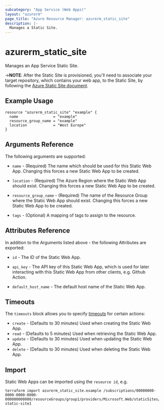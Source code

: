 ```yaml
---
subcategory: "App Service (Web Apps)"
layout: "azurerm"
page_title: "Azure Resource Manager: azurerm_static_site"
description: |-
  Manages a Static Site.
---
```


# azurerm_static_site

Manages an App Service Static Site.

->**NOTE**: After the Static Site is provisioned, you'll need to associate your target repository, which contains your web app, to the Static Site, by following the [Azure Static Site document](https://docs.microsoft.com/en-us/azure/static-web-apps/github-actions-workflow).

## Example Usage

```hcl
resource "azurerm_static_site" "example" {
  name                = "example"
  resource_group_name = "example"
  location            = "West Europe"
}
```

## Arguments Reference

The following arguments are supported:

* `name` - (Required) The name which should be used for this Static Web App. Changing this forces a new Static Web App to be created.

* `location` - (Required) The Azure Region where the Static Web App should exist. Changing this forces a new Static Web App to be created.

* `resource_group_name` - (Required) The name of the Resource Group where the Static Web App should exist. Changing this forces a new Static Web App to be created.

* `tags` - (Optional) A mapping of tags to assign to the resource.

## Attributes Reference

In addition to the Arguments listed above - the following Attributes are exported: 

* `id` - The ID of the Static Web App.

* `api_key` - The API key of this Static Web App, which is used for later interacting with this Static Web App from other clients, e.g. Github Action.
  
* `default_host_name` - The default host name of the Static Web App.

## Timeouts

The `timeouts` block allows you to specify [timeouts](https://www.terraform.io/docs/configuration/resources.html#timeouts) for certain actions:

* `create` - (Defaults to 30 minutes) Used when creating the Static Web App.
* `read` - (Defaults to 5 minutes) Used when retrieving the Static Web App.
* `update` - (Defaults to 30 minutes) Used when updating the Static Web App.
* `delete` - (Defaults to 30 minutes) Used when deleting the Static Web App.

## Import

Static Web Apps can be imported using the `resource id`, e.g.

```shell
terraform import azurerm_static_site.example /subscriptions/00000000-0000-0000-0000-000000000000/resourceGroups/group1/providers/Microsoft.Web/staticSites/my-static-site1
```
